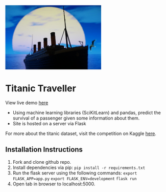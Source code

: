 <img src="static/titanic.jpg" height=200>

# Titanic Traveller

View live demo [here](http://flasktanic.herokuapp.com/)

 - Using machine learning libraries (SciKitLearn) and pandas, predict the survival of a passenger given some information about them.
 - Site is hosted on a server via Flask

For more about the titanic dataset, visit the competition on Kaggle [here](https://www.kaggle.com/c/titanic/data).

## Installation Instructions

1. Fork and clone github repo. 
2. Install dependencies via pip: `pip install -r requirements.txt` 
3. Run the flask server using the following commands: `export FLASK_APP=app.py` `export FLASK_ENV=development` `flask run`
4. Open tab in browser to localhost:5000.